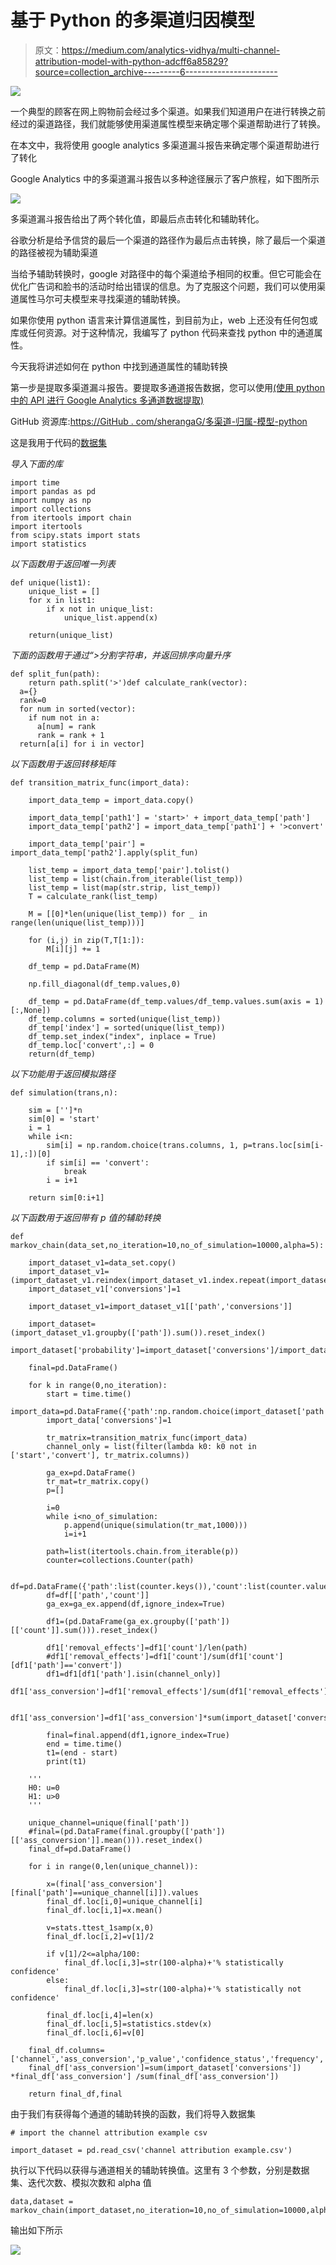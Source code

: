 # 基于 Python 的多渠道归因模型

> 原文：<https://medium.com/analytics-vidhya/multi-channel-attribution-model-with-python-adcff6a85829?source=collection_archive---------6----------------------->

![](img/c0f9411d4865ced991858a18187f1a0b.png)

一个典型的顾客在网上购物前会经过多个渠道。如果我们知道用户在进行转换之前经过的渠道路径，我们就能够使用渠道属性模型来确定哪个渠道帮助进行了转换。

在本文中，我将使用 google analytics 多渠道漏斗报告来确定哪个渠道帮助进行了转化

Google Analytics 中的多渠道漏斗报告以多种途径展示了客户旅程，如下图所示

![](img/7a89b47f5010c6c444bbf93ba9074798.png)

多渠道漏斗报告给出了两个转化值，即最后点击转化和辅助转化。

谷歌分析是给予信贷的最后一个渠道的路径作为最后点击转换，除了最后一个渠道的路径被视为辅助渠道

当给予辅助转换时，google 对路径中的每个渠道给予相同的权重。但它可能会在优化广告词和脸书的活动时给出错误的信息。为了克服这个问题，我们可以使用渠道属性马尔可夫模型来寻找渠道的辅助转换。

如果你使用 python 语言来计算信道属性，到目前为止，web 上还没有任何包或库或任何资源。对于这种情况，我编写了 python 代码来查找 python 中的通道属性。

今天我将讲述如何在 python 中找到通道属性的辅助转换

第一步是提取多渠道漏斗报告。要提取多通道报告数据，您可以使用[(使用 python 中的 API 进行 Google Analytics 多通道数据提取)](https://www.linkedin.com/pulse/google-analytics-multi-channel-funnel-data-extraction-gamwasam/)

GitHub 资源库:[https://GitHub . com/sherangaG/多渠道-归属-模型-python](https://github.com/sherangaG/multichannel-attribution-model-python)

这是我用于代码的[数据集](https://docs.google.com/spreadsheets/d/11pa-eQDHEX63uSEA4eWiDTOZ7lbO6Vwt-dHkuhuhbSo/edit?usp=sharing)

*导入下面的库*

```
import time
import pandas as pd
import numpy as np
import collections
from itertools import chain
import itertools
from scipy.stats import stats
import statistics
```

*以下函数用于返回唯一列表*

```
def unique(list1):  
    unique_list = []   
    for x in list1: 
        if x not in unique_list: 
            unique_list.append(x) 

    return(unique_list)
```

*下面的函数用于通过“>分割字符串，并返回排序向量升序*

```
def split_fun(path):
    return path.split('>')def calculate_rank(vector):
  a={}
  rank=0
  for num in sorted(vector):
    if num not in a:
      a[num] = rank
      rank = rank + 1
  return[a[i] for i in vector]
```

*以下函数用于返回转移矩阵*

```
def transition_matrix_func(import_data):

    import_data_temp = import_data.copy()

    import_data_temp['path1'] = 'start>' + import_data_temp['path']
    import_data_temp['path2'] = import_data_temp['path1'] + '>convert'

    import_data_temp['pair'] = import_data_temp['path2'].apply(split_fun)

    list_temp = import_data_temp['pair'].tolist()
    list_temp = list(chain.from_iterable(list_temp))
    list_temp = list(map(str.strip, list_temp))
    T = calculate_rank(list_temp)

    M = [[0]*len(unique(list_temp)) for _ in range(len(unique(list_temp)))]

    for (i,j) in zip(T,T[1:]):
        M[i][j] += 1

    df_temp = pd.DataFrame(M)

    np.fill_diagonal(df_temp.values,0)

    df_temp = pd.DataFrame(df_temp.values/df_temp.values.sum(axis = 1)[:,None])
    df_temp.columns = sorted(unique(list_temp))
    df_temp['index'] = sorted(unique(list_temp))
    df_temp.set_index("index", inplace = True) 
    df_temp.loc['convert',:] = 0
    return(df_temp)
```

*以下功能用于返回模拟路径*

```
def simulation(trans,n):

    sim = ['']*n
    sim[0] = 'start'
    i = 1
    while i<n:
        sim[i] = np.random.choice(trans.columns, 1, p=trans.loc[sim[i-1],:])[0]
        if sim[i] == 'convert':
            break
        i = i+1

    return sim[0:i+1]
```

*以下函数用于返回带有 p 值的辅助转换*

```
def markov_chain(data_set,no_iteration=10,no_of_simulation=10000,alpha=5):

    import_dataset_v1=data_set.copy()
    import_dataset_v1=(import_dataset_v1.reindex(import_dataset_v1.index.repeat(import_dataset_v1.conversions))).reset_index()
    import_dataset_v1['conversions']=1

    import_dataset_v1=import_dataset_v1[['path','conversions']]

    import_dataset=(import_dataset_v1.groupby(['path']).sum()).reset_index()
    import_dataset['probability']=import_dataset['conversions']/import_dataset['conversions'].sum()

    final=pd.DataFrame()

    for k in range(0,no_iteration):
        start = time.time()
        import_data=pd.DataFrame({'path':np.random.choice(import_dataset['path'],size=import_dataset['conversions'].sum(),p=import_dataset['probability'],replace=True)})
        import_data['conversions']=1                           

        tr_matrix=transition_matrix_func(import_data)
        channel_only = list(filter(lambda k0: k0 not in ['start','convert'], tr_matrix.columns)) 

        ga_ex=pd.DataFrame()
        tr_mat=tr_matrix.copy()
        p=[]

        i=0
        while i<no_of_simulation:
            p.append(unique(simulation(tr_mat,1000)))
            i=i+1

        path=list(itertools.chain.from_iterable(p))
        counter=collections.Counter(path)

        df=pd.DataFrame({'path':list(counter.keys()),'count':list(counter.values())})
        df=df[['path','count']]
        ga_ex=ga_ex.append(df,ignore_index=True) 

        df1=(pd.DataFrame(ga_ex.groupby(['path'])[['count']].sum())).reset_index()

        df1['removal_effects']=df1['count']/len(path)
        #df1['removal_effects']=df1['count']/sum(df1['count'][df1['path']=='convert'])
        df1=df1[df1['path'].isin(channel_only)]
        df1['ass_conversion']=df1['removal_effects']/sum(df1['removal_effects'])

        df1['ass_conversion']=df1['ass_conversion']*sum(import_dataset['conversions']) 

        final=final.append(df1,ignore_index=True)
        end = time.time()
        t1=(end - start)
        print(t1)   

    '''
    H0: u=0
    H1: u>0
    '''

    unique_channel=unique(final['path'])
    #final=(pd.DataFrame(final.groupby(['path'])[['ass_conversion']].mean())).reset_index()
    final_df=pd.DataFrame()

    for i in range(0,len(unique_channel)):

        x=(final['ass_conversion'][final['path']==unique_channel[i]]).values
        final_df.loc[i,0]=unique_channel[i]
        final_df.loc[i,1]=x.mean()

        v=stats.ttest_1samp(x,0)
        final_df.loc[i,2]=v[1]/2

        if v[1]/2<=alpha/100:
            final_df.loc[i,3]=str(100-alpha)+'% statistically confidence'
        else:
            final_df.loc[i,3]=str(100-alpha)+'% statistically not confidence'

        final_df.loc[i,4]=len(x)
        final_df.loc[i,5]=statistics.stdev(x)
        final_df.loc[i,6]=v[0]

    final_df.columns=['channel','ass_conversion','p_value','confidence_status','frequency','standard_deviation','t_statistics']       
    final_df['ass_conversion']=sum(import_dataset['conversions']) *final_df['ass_conversion'] /sum(final_df['ass_conversion'])

    return final_df,final
```

由于我们有获得每个通道的辅助转换的函数，我们将导入数据集

```
# import the channel attribution example csv 

import_dataset = pd.read_csv('channel attribution example.csv')
```

执行以下代码以获得与通道相关的辅助转换值。这里有 3 个参数，分别是数据集、迭代次数、模拟次数和 alpha 值

```
data,dataset = markov_chain(import_dataset,no_iteration=10,no_of_simulation=10000,alpha=5)
```

输出如下所示

![](img/347bc173d9f64d3643c10be5592b35b5.png)